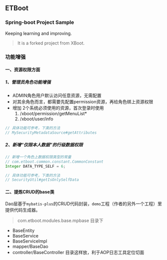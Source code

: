 ## ETBoot

### Spring-boot Project Sample

Keeping learning and improving. 

> It is a forked project from XBoot.

### 功能增强
#### 一、资源权限方面

##### 1、管理员角色功能增强
- ADMIN角色用户默认访问任意资源，无需配置
- 对其余角色而言，都需要先配置permission资源，再给角色绑上资源权限
- 增加 2个系统必须使用的资源，首次登录时使用
    1. /xboot/permission/getMenuList*
    2. /xboot/user/info

~~~ java
// 具体功能可参考，下类的方法
// MySecurityMetadataSource#getAttributes
~~~

##### 2、新增“仅限本人数据”的行级数据权限

~~~ java
// 新增一个角色上数据权限类型的常量 
// com.etboot.common.constant.CommonConstant
Integer DATA_TYPE_SELF = 6;

// 具体功能可参考，下类的方法
// SecurityUtil#getIsOnlySelfData
~~~

#### 二、提炼CRUD的base类

Dao层基于`mybatis-plus`的CRUD代码封装，`demo`工程（作者的另外一个工程）里提供代码生成器。

> com.etboot.modules.base.mpbase 目录下

- BaseEntity
- BaseService
- BaseServiceImpl
- mapper/BaseDao
- controller/BaseController  目录这样放，利于AOP日志工具定位切面



